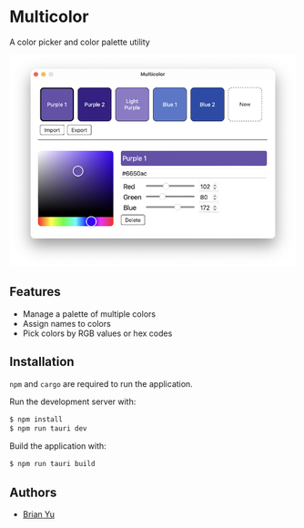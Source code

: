 # Multicolor

A color picker and color palette utility

![Screenshot of Multicolor color palette](/assets/screenshot.png)

## Features

- Manage a palette of multiple colors
- Assign names to colors
- Pick colors by RGB values or hex codes

## Installation

`npm` and `cargo` are required to run the application.

Run the development server with:

```bash
$ npm install
$ npm run tauri dev
```

Build the application with:

```bash
$ npm run tauri build
```

## Authors

- [Brian Yu](https://github.com/brianyu28)
